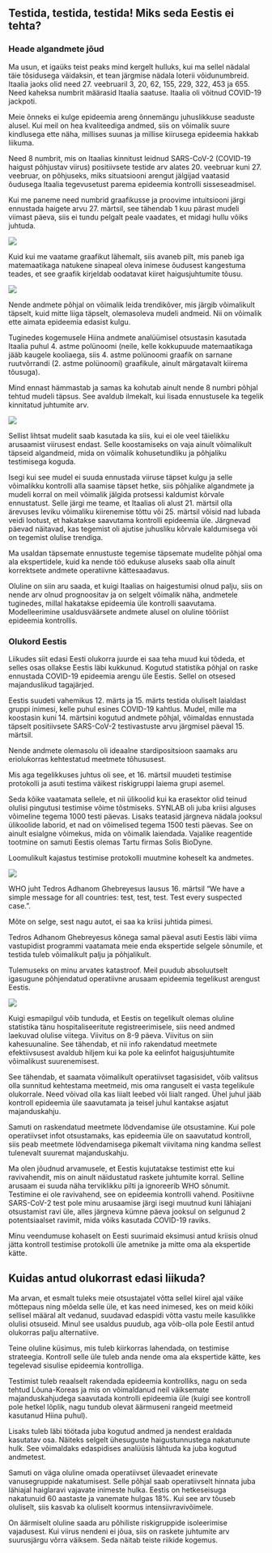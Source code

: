 ## Testida, testida, testida! Miks seda Eestis ei tehta?


### Heade algandmete jõud

Ma usun, et igaüks teist peaks mind kergelt hulluks, kui ma sellel nädalal täie tõsidusega väidaksin, et tean järgmise nädala loterii võidunumbreid. Itaalia jaoks olid need 27. veebruaril 3, 20, 62, 155, 229, 322, 453 ja 655. Need kaheksa numbrit määrasid Itaalia saatuse. Itaalia oli võitnud COVID-19 jackpoti. 

Meie õnneks ei kulge epideemia areng õnnemängu juhuslikkuse seaduste alusel. Kui meil on hea kvaliteediga andmed, siis on võimalik suure kindlusega ette näha, millises suunas ja millise kiirusega epideemia hakkab liikuma.

Need 8 numbrit, mis on Itaalias kinnitust leidnud SARS-CoV-2 (COVID-19 haigust põhjustav viirus) positiivsete testide arv alates 20. veebruar kuni 27. veebruar, on põhjuseks, miks situatsiooni arengut jälgijad vaatasid õudusega Itaalia tegevusetust parema epideemia kontrolli sisseseadmisel.

Kui me paneme need numbrid graafikusse ja proovime intuitsiooni järgi ennustada haigete arvu 27. märtsil, see tähendab 1 kuu pärast mudeli viimast päeva, siis ei tundu pelgalt peale vaadates, et midagi hullu võiks juhtuda.

![](graphs/covid-19-italy-1.png)

Kuid kui me vaatame graafikut lähemalt, siis avaneb pilt, mis paneb iga matemaatikaga natukene sinapeal oleva inimese õudusest kangestuma teades, et see graafik kirjeldab oodatavat kiiret haigusjuhtumite tõusu.

![](graphs/covid-19-italy-2.png)

Nende andmete põhjal on võimalik leida trendikõver, mis järgib võimalikult täpselt, kuid mitte liiga täpselt, olemasoleva mudeli andmeid. Nii on võimalik ette aimata epideemia edasist kulgu. 

Tuginedes kogemusele Hiina andmete analüümisel otsustasin kasutada Itaalia puhul 4. astme polünoomi (neile, kelle kokkupuude matemaatikaga jääb kaugele kooliaega, siis 4. astme polünoomi  graafik on sarnane ruutvõrrandi (2. astme polünoomi) graafikule, ainult märgatavalt kiirema tõusuga). 

Mind ennast hämmastab ja samas ka kohutab ainult nende 8 numbri põhjal tehtud mudeli täpsus. See avaldub ilmekalt, kui lisada ennustusele ka tegelik kinnitatud juhtumite arv.

![](graphs/covid-19-italy-3.png)

Sellist lihtsat mudelit saab kasutada ka siis, kui ei ole veel täielikku arusaamist viirusest endast. Selle koostamiseks on vaja ainult võimalikult täpseid algandmeid, mida on võimalik kohusetundliku ja põhjaliku testimisega koguda.

Isegi kui see mudel ei suuda ennustada viiruse täpset kulgu ja selle võimalikku kontrolli alla saamise täpset hetke, siis põhjalike algandmete ja mudeli korral on meil võimalik jälgida protsessi kaldumist kõrvale ennustatust. Selle järgi me teame, et Itaalias oli alust 21. märtsil olla ärevuses leviku võimaliku kiirenemise tõttu või 25. märtsil võisid nad lubada veidi lootust, et hakatakse saavutama kontrolli epideemia üle. Järgnevad päevad näitavad, kas tegemist oli ajutise juhusliku kõrvale kaldumisega või on tegemist olulise trendiga.

Ma usaldan täpsemate ennustuste tegemise täpsemate mudelite põhjal oma ala ekspertidele, kuid ka nende töö edukuse aluseks saab olla ainult korrektsete andmete operatiivne kättesaadavus.

Oluline on siin aru saada, et kuigi Itaalias on haigestumisi olnud palju, siis on nende arv olnud prognoositav ja on selgelt võimalik näha, andmetele tuginedes, millal hakatakse epideemia üle kontrolli saavutama. Modelleerimine usaldusväärsete andmete alusel on oluline tööriist epideemia kontrollis.

### Olukord Eestis

Liikudes siit edasi Eesti olukorra juurde ei saa teha muud kui tõdeda, et selles osas ollakse Eestis läbi kukkunud. Kogutud statistika põhjal on raske ennustada COVID-19 epideemia arengu üle Eestis. Sellel on otsesed majanduslikud tagajärjed.

Eestis suudeti vahemikus 12. märts ja 15. märts testida oluliselt laialdast gruppi inimesi, kelle puhul esines COVID-19 kahtlus. Mudel, mille ma koostasin kuni 14. märtsini kogutud andmete põhjal, võimaldas ennustada täpselt positiivsete SARS-CoV-2 testivastuste arvu järgmisel päeval 15. märtsil.

Nende andmete olemasolu oli ideaalne stardipositsioon saamaks aru eriolukorras kehtestatud meetmete tõhususest.

Mis aga tegelikkuses juhtus oli see, et  16. märtsil muudeti testimise protokolli ja asuti testima väikest riskigruppi laiema grupi asemel.

Seda kõike vaatamata sellele, et nii ülikoolid kui ka erasektor olid teinud olulisi pingutusi testimise võime tõstmiseks. SYNLAB oli juba kriisi alguses võimeline tegema 1000 testi päevas. Lisaks teatasid järgneva nädala jooksul ülikoolide laborid, et nad on võimelised tegema 1500 testi päevas. See on ainult esialgne võimekus, mida on võimalik laiendada. Vajalike reagentide tootmine on samuti Eestis olemas Tartu firmas Solis BioDyne.

Loomulikult kajastus testimise protokolli muutmine koheselt ka andmetes.

![](graphs/covid-19-estonia-1.png)

WHO juht Tedros Adhanom Ghebreyesus lausus 16. märtsil “We have a simple message for all countries: test, test, test. Test every suspected case.”. 

Mõte on selge, sest nagu autot, ei saa ka kriisi juhtida pimesi.

Tedros Adhanom Ghebreyesus kõnega samal päeval asuti Eestis läbi viima vastupidist programmi vaatamata meie enda ekspertide selgele sõnumile, et testida tuleb võimalikult palju ja põhjalikult.

Tulemuseks on minu arvates katastroof. Meil puudub absoluutselt igasugune põhjendatud operatiivne arusaam epideemia tegelikust arengust Eestis.

![](graphs/covid-19-estonia-2.png)

Kuigi esmapilgul võib tunduda, et Eestis on tegelikult olemas oluline statistika tänu hospitaliseeritute registreerimisele, siis need andmed laekuvad olulise viitega. Viivitus on 8-9 päeva. Viivitus on siin kahesuunaline. See tähendab, et nii info rakendatud meetmete efektiivsusest avaldub hiljem kui ka pole ka eelinfot haigusjuhtumite võimalikust suurenemisest.

See tähendab, et saamata võimalikult operatiivset tagasisidet, võib valitsus olla sunnitud kehtestama meetmeid, mis oma ranguselt ei vasta tegelikule olukorrale. Need võivad olla kas liialt leebed või liialt ranged. Ühel juhul jääb kontroll epideemia üle saavutamata ja teisel juhul kantakse asjatut majanduskahju.

Samuti on raskendatud meetmete lõdvendamise üle otsustamine. Kui pole operatiivset infot otsustamaks, kas epideemia üle on saavutatud kontroll, siis peab meetmete lõdvendamisega pikemalt viivitama ning kandma sellest tulenevalt suuremat majanduskahju.

Ma olen jõudnud arvamusele, et Eestis kujutatakse testimist ette kui ravivahendit, mis on ainult näidustatud raskete juhtumite korral. Selline arusaam ei suuda näha terviklikku pilti ja ignoreerib  WHO sõnumit. Testimine ei ole ravivahend, see on epideemia kontrolli vahend. Positiivne  SARS-CoV-2 test pole minu arusaamise järgi isegi muutnud kuni lähiajani otsustamist ravi üle, alles järgneva kümne päeva jooksul on selgunud 2 potentsiaalset ravimit, mida võiks kasutada COVID-19 raviks.

Minu veendumuse kohaselt on Eesti suurimaid eksimusi antud kriisis olnud jätta kontroll testimise protokolli üle ametnike ja mitte oma ala ekspertide kätte.

## Kuidas antud olukorrast edasi liikuda? 

Ma arvan, et esmalt tuleks meie otsustajatel võtta sellel kiirel ajal väike mõttepaus ning mõelda selle üle, et kas need inimesed, kes on meid kõiki sellisel määral alt vedanud, suudavad edaspidi võtta  vastu meile kasulikke olulisi otsuseid. Minul see usaldus puudub, aga võib-olla pole Eestil antud olukorras palju alternatiive.

Teine oluline küsimus, mis tuleb kiirkorras lahendada, on testimise strateegia. Kontroll selle üle tuleb anda nende oma ala ekspertide kätte, kes tegelevad sisulise epideemia kontrolliga.

Testimist tuleb reaalselt rakendada epideemia kontrolliks, nagu on seda tehtud Lõuna-Koreas ja mis on võimaldanud neil väiksemate majanduskahjudega saavutada kontrolli epideemia üle (kuigi see kontroll pole hetkel lõplik, nagu tundub olevat äärmuseni rangeid meetmeid kasutanud Hiina puhul). 

Lisaks tuleb läbi töötada juba kogutud andmed ja nendest eraldada kasutatav osa. Näiteks selgelt ühesuguste haigustunnustega nakatunute hulk. See võimaldaks edaspidises analüüsis lähtuda ka juba kogutud andmetest.

Samuti on väga oluline omada operatiivset ülevaadet erinevate vanusegruppide nakatumisest. Selle põhjal saab operatiivselt hinnata juba lähiajal haiglaravi vajavate inimeste hulka. Eestis on hetkeseisuga nakatunuid 60 aastaste ja vanemate hulgas 18%. Kui see arv tõuseb oluliselt, siis kasvab ka oluliselt koormus intensiivravivõimele.

On äärmiselt oluline saada aru põhiliste riskigruppide isoleerimise vajadusest. Kui viirus nendeni ei jõua, siis on raskete juhtumite arv suurusjärgu võrra väiksem. Seda näitab teiste riikide kogemus.